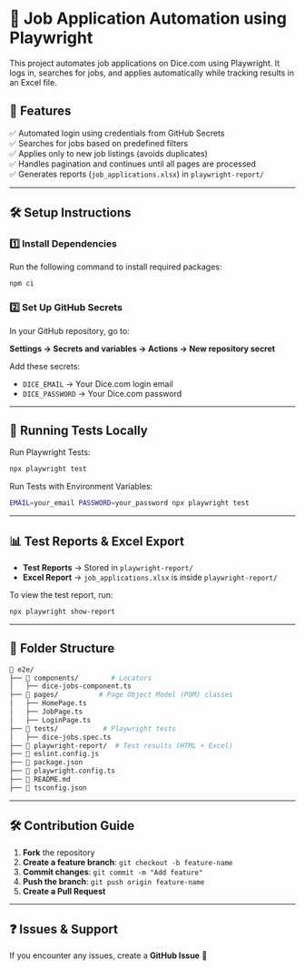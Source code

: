 # 🚀 Job Application Automation using Playwright

This project automates job applications on Dice.com using Playwright. It logs in, searches for jobs, and applies automatically while tracking results in an Excel file.

## 📌 Features

✅ Automated login using credentials from GitHub Secrets  
✅ Searches for jobs based on predefined filters  
✅ Applies only to new job listings (avoids duplicates)  
✅ Handles pagination and continues until all pages are processed  
✅ Generates reports (`job_applications.xlsx`) in `playwright-report/`  

---

## 🛠️ Setup Instructions

### 1️⃣ Install Dependencies
Run the following command to install required packages:

```sh
npm ci
```

### 2️⃣ Set Up GitHub Secrets
In your GitHub repository, go to:

**Settings → Secrets and variables → Actions → New repository secret**

Add these secrets:

- `DICE_EMAIL` → Your Dice.com login email  
- `DICE_PASSWORD` → Your Dice.com password  

---

## 🚀 Running Tests Locally

Run Playwright Tests:

```sh
npx playwright test
```

Run Tests with Environment Variables:

```sh
EMAIL=your_email PASSWORD=your_password npx playwright test
```

---

## 📊 Test Reports & Excel Export

- **Test Reports** → Stored in `playwright-report/`
- **Excel Report** → `job_applications.xlsx` is inside `playwright-report/`

To view the test report, run:

```sh
npx playwright show-report
```

---

## 📁 Folder Structure

```bash
📂 e2e/
├── 📂 components/        # Locators   
│   ├── dice-jobs-component.ts
├── 📂 pages/          # Page Object Model (POM) classes 
│   ├── HomePage.ts
│   ├── JobPage.ts
│   ├── LoginPage.ts
├── 📂 tests/           # Playwright tests
│   ├── dice-jobs.spec.ts
├── 📂 playwright-report/  # Test results (HTML + Excel)
├── 📄 eslint.config.js
├── 📄 package.json
├── 📄 playwright.config.ts
├── 📄 README.md
├── 📄 tsconfig.json
```

---

## 🛠 Contribution Guide

1. **Fork** the repository  
2. **Create a feature branch**: `git checkout -b feature-name`  
3. **Commit changes**: `git commit -m "Add feature"`  
4. **Push the branch**: `git push origin feature-name`  
5. **Create a Pull Request**  

---

## ❓ Issues & Support

If you encounter any issues, create a **GitHub Issue** 🚀
